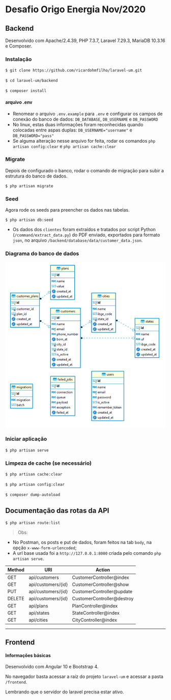 # Desafio Origo Energia Nov/2020

## Backend

Desenvolvido com Apache/2.4.39, PHP 7.3.7, Laravel 7.29.3, MariaDB 10.3.16 e Composer.

### Instalação

~~~shell
$ git clone https://github.com/ricardohmfilho/laravel-um.git

$ cd laravel-um/backend

$ composer install
~~~

#### arquivo .env

- Renomear o arquivo `.env.example` para `.env` e configurar os campos de conexão do banco de dados: `DB_DATABASE`, `DB_USERNAME` e `DB_PASSWORD`
- No linux, estas duas informações foram reconhecidas quando colocadas entre aspas duplas: `DB_USERNAME="username"` e `DB_PASSWORD="pass"`
- Se alguma alteração nesse arquivo for feita, rodar os comandos `php artisan config:clear` 
e `php artisan cache:clear`

### Migrate

Depois de configurado o banco, rodar o comando de migração para subir a estrutura do banco de dados.

~~~shell
$ php artisan migrate
~~~

### Seed

Agora rode os seeds para preencher os dados nas tabelas.

~~~shell
$ php artisan db:seed
~~~

* Os dados dos `clientes` foram extraídos e tratados por script Python (`/command/extract_data.py`) do PDF enviado, exportados para formato `json`, no arquivo `/backend/database/data/customer_data.json`.

### Diagrama do banco de dados

![Diagrama](laravel-um-diagrama.png)

### Iniciar aplicação

~~~shell
$ php artisan serve
~~~

### Limpeza de cache (se necessário)

~~~shell
$ php artisan cache:clear

$ php artisan config:clear

$ composer dump-autoload
~~~

## Documentação das rotas da API

~~~shell
$ php artisan route:list
~~~

> Obs:

- No Postman, os posts e put de dados, foram feitos na tab `body`, na opção `x-www-form-urlencoded`;
- A url base usada foi a `http://127.0.0.1:8000` criada pelo comando `php artisan serve`.

| Method | URI                                          | Action                                   |
| ------ | -------------------------------------------- | ---------------------------------------- |
| GET    | api/customers                                    | CustomerController@index                     |
| GET    | api/customers/{id}                               | CustomerController@show                      |
| PUT    | api/customers/{id}                               | CustomerController@update                       |
| DELETE | api/customers/{id}                               | CustomerController@destroy                    |
| GET    | api/plans                               | PlanController@index                |
| GET    | api/states                               | StateController@index                |
| GET    | api/cities                               | CityController@index                |

---

## Frontend

#### Informações básicas

Desenvolvido com Angular 10 e Bootstrap 4.

No navegador basta acessar a raíz do projeto `laravel-um` e acessar a pasta `/frontend`. 

Lembrando que o servidor do laravel precisa estar ativo.
